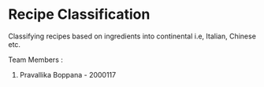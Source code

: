 # Recipe Classification

Classifying recipes based on ingredients into continental i.e, Italian, Chinese etc. 

Team Members :
1. Pravallika Boppana - 2000117